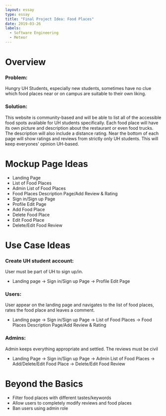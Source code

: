 ```yaml
---
layout: essay
type: essay
title: "Final Project Idea: Food Places"
date: 2019-03-26
labels:
  - Software Engineering
  - Meteor
---
```


# Overview
### Problem:
Hungry UH Students, especially new students, sometimes have no clue which food places near or on campus are suitable to their own liking.
### Solution:
This website is community-based and will be able to list all of the accessible food spots available for UH students specifically. Each food place will have its own picture and description about the restaurant or even food trucks. The description will also include a distance rating. Near the bottom of each page will show ratings and reviews from strictly only UH students. This will keep everyones' opinion UH-based.

# Mockup Page Ideas
  * Landing Page
  * List of Food Places
  * Admin List of Food Places
  * Food Places Description Page/Add Review & Rating
  * Sign in/Sign up Page
  * Profile Edit Page
  * Add Food Place
  * Delete Food Place
  * Edit Food Place
  * Delete/Edit Food Review

# Use Case Ideas
### Create UH student account:
User must be part of UH to sign up/in.
  * Landing page → Sign in/Sign up Page → Profile Edit Page
### Users:
User appear on the landing page and navigates to the list of food places, rates the food place and leaves a comment.
  * Landing page → Sign in/Sign up Page → List of Food Places → Food Places Description Page/Add Review & Rating
### Admins:
Admin keeps everything appropriate and settled. The reviews must be civil
  * Landing Page → Sign in/Sign up Page → Admin List of Food Places → Add/Delete/Edit Food Place → Delete/Edit Food Review

# Beyond the Basics
  * Filter food places with different tastes/keywords
  * Allow users to completely modify reviews and food places
  * Ban users using admin role
